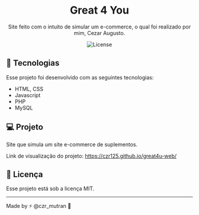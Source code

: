 <h1 align="center"> Great 4 You </h1>

<p align="center">
Site feito com o intuito de simular um e-commerce, o qual foi realizado por mim, Cezar Augusto.
</p>

<p align="center">
  <img alt="License" src="https://img.shields.io/static/v1?label=license&message=MIT&color=49AA26&labelColor=000000">
</p>

## 🚀 Tecnologias

Esse projeto foi desenvolvido com as seguintes tecnologias:

- HTML, CSS
- Javascript
- PHP
- MySQL

## 💻 Projeto

Site que simula um site e-commerce de suplementos.

Link de visualização do projeto: https://czr125.github.io/great4u-web/

## :memo: Licença

Esse projeto está sob a licença MIT.

---

Made by ⚡ @czr_mutran :wave: 
